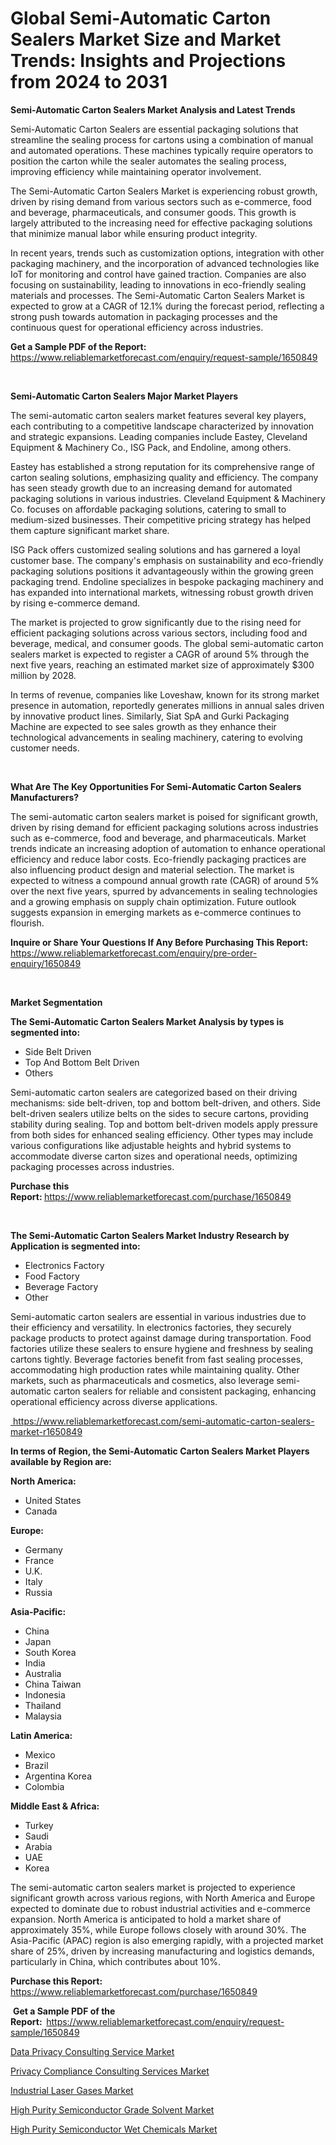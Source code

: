 <p><h1>Global Semi-Automatic Carton Sealers Market Size and Market Trends: Insights and Projections from 2024 to 2031</h1></p><p><strong>Semi-Automatic Carton Sealers Market Analysis and Latest Trends</strong></p>
<p><p>Semi-Automatic Carton Sealers are essential packaging solutions that streamline the sealing process for cartons using a combination of manual and automated operations. These machines typically require operators to position the carton while the sealer automates the sealing process, improving efficiency while maintaining operator involvement. </p><p>The Semi-Automatic Carton Sealers Market is experiencing robust growth, driven by rising demand from various sectors such as e-commerce, food and beverage, pharmaceuticals, and consumer goods. This growth is largely attributed to the increasing need for effective packaging solutions that minimize manual labor while ensuring product integrity. </p><p>In recent years, trends such as customization options, integration with other packaging machinery, and the incorporation of advanced technologies like IoT for monitoring and control have gained traction. Companies are also focusing on sustainability, leading to innovations in eco-friendly sealing materials and processes. The Semi-Automatic Carton Sealers Market is expected to grow at a CAGR of 12.1% during the forecast period, reflecting a strong push towards automation in packaging processes and the continuous quest for operational efficiency across industries.</p></p>
<p><strong>Get a Sample PDF of the Report:&nbsp;</strong> <a href="https://www.reliablemarketforecast.com/enquiry/request-sample/1650849?utm_campaign=1129&utm_medium=2&utm_source=Github&utm_content=ia&utm_term=08122024&utm_id=semi-automatic-carton-sealers">https://www.reliablemarketforecast.com/enquiry/request-sample/1650849</a></p>
<p>&nbsp;</p>
<p><strong>Semi-Automatic Carton Sealers Major Market Players</strong></p>
<p><p>The semi-automatic carton sealers market features several key players, each contributing to a competitive landscape characterized by innovation and strategic expansions. Leading companies include Eastey, Cleveland Equipment & Machinery Co., ISG Pack, and Endoline, among others.</p><p>Eastey has established a strong reputation for its comprehensive range of carton sealing solutions, emphasizing quality and efficiency. The company has seen steady growth due to an increasing demand for automated packaging solutions in various industries. Cleveland Equipment & Machinery Co. focuses on affordable packaging solutions, catering to small to medium-sized businesses. Their competitive pricing strategy has helped them capture significant market share.</p><p>ISG Pack offers customized sealing solutions and has garnered a loyal customer base. The company's emphasis on sustainability and eco-friendly packaging solutions positions it advantageously within the growing green packaging trend. Endoline specializes in bespoke packaging machinery and has expanded into international markets, witnessing robust growth driven by rising e-commerce demand.</p><p>The market is projected to grow significantly due to the rising need for efficient packaging solutions across various sectors, including food and beverage, medical, and consumer goods. The global semi-automatic carton sealers market is expected to register a CAGR of around 5% through the next five years, reaching an estimated market size of approximately $300 million by 2028.</p><p>In terms of revenue, companies like Loveshaw, known for its strong market presence in automation, reportedly generates millions in annual sales driven by innovative product lines. Similarly, Siat SpA and Gurki Packaging Machine are expected to see sales growth as they enhance their technological advancements in sealing machinery, catering to evolving customer needs.</p></p>
<p>&nbsp;</p>
<p><strong>What Are The Key Opportunities For Semi-Automatic Carton Sealers Manufacturers?</strong></p>
<p><p>The semi-automatic carton sealers market is poised for significant growth, driven by rising demand for efficient packaging solutions across industries such as e-commerce, food and beverage, and pharmaceuticals. Market trends indicate an increasing adoption of automation to enhance operational efficiency and reduce labor costs. Eco-friendly packaging practices are also influencing product design and material selection. The market is expected to witness a compound annual growth rate (CAGR) of around 5% over the next five years, spurred by advancements in sealing technologies and a growing emphasis on supply chain optimization. Future outlook suggests expansion in emerging markets as e-commerce continues to flourish.</p></p>
<p><strong>Inquire or Share Your Questions If Any Before Purchasing This Report:</strong> <a href="https://www.reliablemarketforecast.com/enquiry/pre-order-enquiry/1650849?utm_campaign=1129&utm_medium=2&utm_source=Github&utm_content=ia&utm_term=08122024&utm_id=semi-automatic-carton-sealers">https://www.reliablemarketforecast.com/enquiry/pre-order-enquiry/1650849</a></p>
<p>&nbsp;</p>
<p><strong>Market Segmentation</strong></p>
<p><strong>The Semi-Automatic Carton Sealers Market Analysis by types is segmented into:</strong></p>
<p><ul><li>Side Belt Driven</li><li>Top And Bottom Belt Driven</li><li>Others</li></ul></p>
<p><p>Semi-automatic carton sealers are categorized based on their driving mechanisms: side belt-driven, top and bottom belt-driven, and others. Side belt-driven sealers utilize belts on the sides to secure cartons, providing stability during sealing. Top and bottom belt-driven models apply pressure from both sides for enhanced sealing efficiency. Other types may include various configurations like adjustable heights and hybrid systems to accommodate diverse carton sizes and operational needs, optimizing packaging processes across industries.</p></p>
<p><strong>Purchase this Report:&nbsp;</strong><a href="https://www.reliablemarketforecast.com/purchase/1650849?utm_campaign=1129&utm_medium=2&utm_source=Github&utm_content=ia&utm_term=08122024&utm_id=semi-automatic-carton-sealers">https://www.reliablemarketforecast.com/purchase/1650849</a></p>
<p>&nbsp;</p>
<p><strong>The Semi-Automatic Carton Sealers Market Industry Research by Application is segmented into:</strong></p>
<p><ul><li>Electronics Factory</li><li>Food Factory</li><li>Beverage Factory</li><li>Other</li></ul></p>
<p><p>Semi-automatic carton sealers are essential in various industries due to their efficiency and versatility. In electronics factories, they securely package products to protect against damage during transportation. Food factories utilize these sealers to ensure hygiene and freshness by sealing cartons tightly. Beverage factories benefit from fast sealing processes, accommodating high production rates while maintaining quality. Other markets, such as pharmaceuticals and cosmetics, also leverage semi-automatic carton sealers for reliable and consistent packaging, enhancing operational efficiency across diverse applications.</p></p>
<p><a href="https://www.reliablemarketforecast.com/semi-automatic-carton-sealers-market-r1650849?utm_campaign=1129&utm_medium=2&utm_source=Github&utm_content=ia&utm_term=08122024&utm_id=semi-automatic-carton-sealers">&nbsp;https://www.reliablemarketforecast.com/semi-automatic-carton-sealers-market-r1650849</a></p>
<p><strong>In terms of Region, the Semi-Automatic Carton Sealers Market Players available by Region are:</strong></p>
<p>
    <p> <strong> North America: </strong>
        <ul>
            <li>United States</li>
            <li>Canada</li>
        </ul>
        </p> 
    <p> <strong> Europe: </strong>
        <ul>
            <li>Germany</li>
            <li>France</li>
            <li>U.K.</li>
            <li>Italy</li>
            <li>Russia</li>
        </ul>
        </p> 
    <p> <strong> Asia-Pacific: </strong>
        <ul>
            <li>China</li>
            <li>Japan</li>
            <li>South Korea</li>
            <li>India</li>
            <li>Australia</li>
            <li>China Taiwan</li>
            <li>Indonesia</li>
            <li>Thailand</li>
            <li>Malaysia</li>
        </ul>
        </p> 
    <p> <strong> Latin America: </strong>
        <ul>
            <li>Mexico</li>
            <li>Brazil</li>
            <li>Argentina Korea</li>
            <li>Colombia</li>
        </ul>
        </p> 
    <p> <strong> Middle East & Africa: </strong>
        <ul>
            <li>Turkey</li>
            <li>Saudi</li>
            <li>Arabia</li>
            <li>UAE</li>
            <li>Korea</li>
        </ul>
    </p>
    </p>
<p><p>The semi-automatic carton sealers market is projected to experience significant growth across various regions, with North America and Europe expected to dominate due to robust industrial activities and e-commerce expansion. North America is anticipated to hold a market share of approximately 35%, while Europe follows closely with around 30%. The Asia-Pacific (APAC) region is also emerging rapidly, with a projected market share of 25%, driven by increasing manufacturing and logistics demands, particularly in China, which contributes about 10%.</p></p>
<p><strong>Purchase this Report: </strong><a href="https://www.reliablemarketforecast.com/purchase/1650849?utm_campaign=1129&utm_medium=2&utm_source=Github&utm_content=ia&utm_term=08122024&utm_id=semi-automatic-carton-sealers">https://www.reliablemarketforecast.com/purchase/1650849</a></p>
<p>&nbsp;<strong>Get a Sample PDF of the Report:&nbsp;&nbsp;</strong><a href="https://www.reliablemarketforecast.com/enquiry/request-sample/1650849?utm_campaign=1129&utm_medium=2&utm_source=Github&utm_content=ia&utm_term=08122024&utm_id=semi-automatic-carton-sealers">https://www.reliablemarketforecast.com/enquiry/request-sample/1650849</a></p>
<p><strong></strong></p>
<p><p><a href="https://www.linkedin.com/pulse/data-privacy-consulting-service-market-dynami-insightra-lc2sf?utm_campaign=1129&utm_medium=2&utm_source=Github&utm_content=ia&utm_term=08122024&utm_id=semi-automatic-carton-sealers">Data Privacy Consulting Service Market</a></p><p><a href="https://www.linkedin.com/pulse/privacy-compliance-consulting-services-market-trends-report-current-xoqcf?utm_campaign=1129&utm_medium=2&utm_source=Github&utm_content=ia&utm_term=08122024&utm_id=semi-automatic-carton-sealers">Privacy Compliance Consulting Services Market</a></p><p><a href="https://github.com/GroverBarry/Market-Research-Report-List-7/blob/main/industrial-laser-gases-market.md?utm_campaign=1129&utm_medium=2&utm_source=Github&utm_content=ia&utm_term=08122024&utm_id=semi-automatic-carton-sealers">Industrial Laser Gases Market</a></p><p><a href="https://www.linkedin.com/pulse/strategic-market-research-report-high-purity-semiconductor-grade-uxzve?utm_campaign=1129&utm_medium=2&utm_source=Github&utm_content=ia&utm_term=08122024&utm_id=semi-automatic-carton-sealers">High Purity Semiconductor Grade Solvent Market</a></p><p><a href="https://www.linkedin.com/pulse/global-high-purity-semiconductor-wet-chemicals-market-analysis-9scne?utm_campaign=1129&utm_medium=2&utm_source=Github&utm_content=ia&utm_term=08122024&utm_id=semi-automatic-carton-sealers">High Purity Semiconductor Wet Chemicals Market</a></p></p>